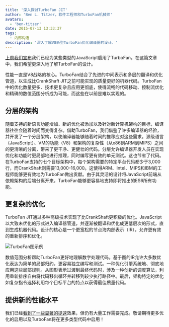 ```yaml
---
title: '深入探讨TurboFan JIT'
author: 'Ben L. Titzer，软件工程师和TurboFan机械师'
avatars:
  - 'ben-titzer'
date: 2015-07-13 13:33:37
tags:
  - 内部构造
description: '深入了解V8新型TurboFan优化编译器的设计。'
---
```

[上周我们宣布](https://blog.chromium.org/2015/07/revving-up-javascript-performance-with.html)我们已经为某些类型的JavaScript启用了TurboFan。在这篇文章中，我们希望更深入地了解TurboFan的设计。

<!--truncate-->
性能一直是V8战略的核心。TurboFan结合了先进的中间表示和多层的翻译和优化管道，以生成比CrankShaft JIT之前可能实现的质量更好的机器代码。TurboFan中的优化数量更多、技术更复杂且应用更彻底，使得流畅的代码移动、控制流优化和精确的数值范围分析成为可能，而这些在以前是难以实现的。

## 分层的架构

随着支持的新语言功能增加、新的优化被添加以及针对新计算机架构的目标，编译器往往会随着时间而变得复杂。借助TurboFan，我们借鉴了许多编译器的经验，并开发了一个分层架构，以使编译器能够随着时间的推移应对这些需求。源级语言（JavaScript）、VM的功能（V8）和架构的复杂性（从x86到ARM到MIPS）之间的更清晰的分离，带来了更干净、更健壮的代码。分层允许编译器开发人员在实现优化和功能时更局部地进行推理，同时编写更有效的单元测试。这也节省了代码。在TurboFan支持的七个目标架构中，每个架构需要的特定平台代码都少于3,000行，而CrankShaft则需要13,000-16,000。这使得ARM、Intel、MIPS和IBM的工程师能够更有效地为TurboFan做出贡献。由于其灵活的设计将JavaScript前端从依赖架构的后端分离开来，TurboFan能够更容易地支持即将推出的ES6所有功能。

## 更复杂的优化

TurboFan JIT通过多种高级技术实现了比CrankShaft更积极的优化。JavaScript以大致未优化的形式进入编译器管道，并逐渐被翻译和优化成更低层次的形式，直到生成机器代码。设计的核心是一个更宽松的节点海内部表示（IR），允许更有效的重新排序和优化。

![TurboFan图示例](/_img/turbofan-jit/example-graph.png)

数值范围分析帮助TurboFan更好地理解数字处理代码。基于图的IR允许大多数优化表达为简单的局部归约，更容易独立编写和测试。一种优化引擎系统地、彻底地应用这些局部规则。从图形表示过渡到最终代码时，涉及一种创新的调度算法，利用重新排序自由将代码移出循环并转移到较少执行路径中。最后，架构特定的优化如复杂指令选择利用每个目标平台的特点以获得最佳质量代码。

## 提供新的性能水平

我们已经[看到了一些显著的提速](https://blog.chromium.org/2015/07/revving-up-javascript-performance-with.html)效果，但仍有大量工作需要完成。敬请期待更多优化的启用以及TurboFan将在更多类型代码中启用！
